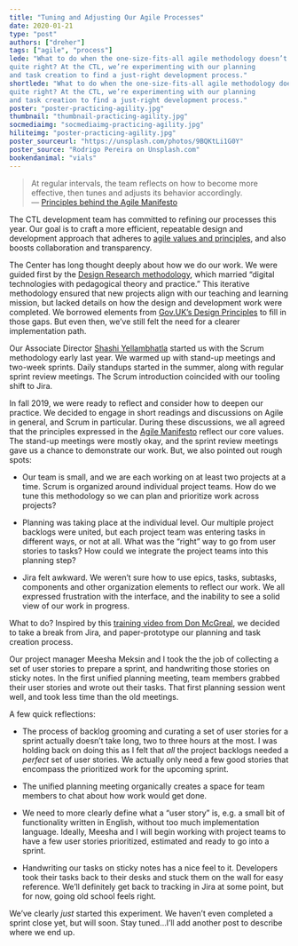 ```yaml
---
title: "Tuning and Adjusting Our Agile Processes"
date: 2020-01-21
type: "post"
authors: ["dreher"]
tags: ["agile", "process"]
lede: "What to do when the one-size-fits-all agile methodology doesn’t feel
quite right? At the CTL, we’re experimenting with our planning
and task creation to find a just-right development process."
shortlede: "What to do when the one-size-fits-all agile methodology doesn’t feel
quite right? At the CTL, we’re experimenting with our planning
and task creation to find a just-right development process."
poster: "poster-practicing-agility.jpg"
thumbnail: "thumbnail-practicing-agility.jpg"
socmediaimg: "socmediaimg-practicing-agility.jpg"
hiliteimg: "poster-practicing-agility.jpg"
poster_sourceurl: "https://unsplash.com/photos/9BQKtLi1G0Y"
poster_source: "Rodrigo Pereira on Unsplash.com"
bookendanimal: "vials"
---
```


> At regular intervals, the team reflects on how to become more effective,
  then tunes and adjusts its behavior accordingly.  
  &mdash;
  [Principles behind the Agile Manifesto](https://agilemanifesto.org/principles.html)

The CTL development team has committed to refining our processes this
year. Our goal is to craft a more efficient, repeatable design and development
approach that adheres to
[agile values and principles](https://agilemanifesto.org/principles.html), and
also boosts collaboration and transparency.

The Center has long thought deeply about how we do our work. We were guided
first by the [Design Research methodology](http://ccnmtl.columbia.edu/dr/about/),
which married “digital technologies with pedagogical theory and practice.” This
iterative methodology ensured that new projects align with our teaching and
learning mission, but lacked details on how the design and development
work were completed. We borrowed elements from
[Gov.UK’s Design Principles](https://www.gov.uk/guidance/government-design-principles)
to fill in those gaps.
But even then, we’ve still felt the need for a clearer implementation path.

Our Associate Director [Shashi Yellambhatla](/authors/yellambhatla/) started us
with the Scrum methodology early last year. We warmed up with 
stand-up
meetings and two-week sprints. Daily standups started in the summer, along with
regular sprint review meetings. The Scrum introduction coincided with our tooling shift
to Jira.

In fall 2019, we were ready to reflect and consider how to deepen our practice.
We decided to engage in short readings and discussions on Agile in general, and
Scrum in particular. During these discussions, we all agreed that the
principles expressed in the [Agile Manifesto](http://agilemanifesto.org/)
reflect our core values. The stand-up meetings were mostly okay, and the sprint
review meetings gave us a chance to demonstrate our work. But, we also pointed
out rough spots:

* Our team is small, and we are each working on at least two
projects at a time. Scrum is organized around individual project teams.
How do we tune this methodology so we can plan and prioritize work
across projects?

* Planning was taking place at the individual level. Our multiple project
backlogs were united, but each project team was entering tasks in different
ways, or not at all. What was the “right” way to go from user stories to tasks?
How could we integrate the project teams into this planning step?

* Jira felt awkward. We weren’t sure how to use epics, tasks, subtasks,
components and other organization elements to reflect our work. We all expressed
frustration with the interface, and the inability to see a solid view of our
work in progress.

What to do? Inspired by this [training video from Don McGreal](
https://www.youtube.com/watch?v=syXnhduPxqM), we decided to take a break from
Jira, and paper-prototype our planning and task creation process.

Our project manager Meesha Meksin and I took the the job of collecting a set of
user stories to prepare a sprint, and handwriting those stories on sticky
notes. In the first unified planning meeting, team members grabbed their user
stories and wrote out their tasks. That first planning session went well,
and took less time than the old meetings.

A few quick reflections:

* The process of backlog grooming and curating a set of user stories for a
sprint actually doesn’t take long, two to three hours at the most. I was
holding back on doing this as I felt that _all_ the project backlogs needed
a _perfect_ set of user stories. We actually only need a few
good stories that encompass the prioritized work for the upcoming sprint.

* The unified planning meeting organically creates a space for team
members to chat about how work would get done.

* We need to more clearly define what a “user story” is, e.g. a small bit
of functionality written in English, without too much implementation language.
Ideally, Meesha and I will begin working with project teams to have a few user
stories prioritized, estimated and ready to go into a sprint.

* Handwriting our tasks on sticky notes has a nice feel to it. Developers took
their tasks back to their desks and stuck them on the wall for easy reference.
We’ll definitely get back to tracking in Jira at some point, but for now, going
old school feels right.

We’ve clearly _just_ started this experiment. We haven’t even completed a sprint
close yet, but will soon. Stay tuned...I’ll add another post to describe where
we end up.
